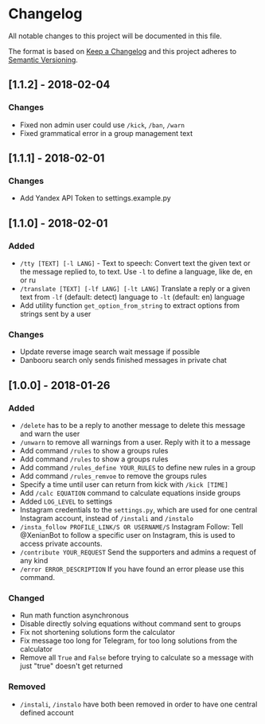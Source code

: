 # Changelog
All notable changes to this project will be documented in this file.

The format is based on [Keep a Changelog](http://keepachangelog.com/en/1.0.0/)
and this project adheres to [Semantic Versioning](http://semver.org/spec/v2.0.0.html).


## [1.1.2] - 2018-02-04

### Changes
- Fixed non admin user could use `/kick`, `/ban`, `/warn`
- Fixed grammatical error in a group management text


## [1.1.1] - 2018-02-01

### Changes
- Add Yandex API Token to settings.example.py


## [1.1.0] - 2018-02-01

### Added

- `/tty [TEXT] [-l LANG]` - Text to speech: Convert text the given text or the message replied to, to text. Use `-l` to define a language, like de, en or ru
- `/translate [TEXT] [-lf LANG] [-lt LANG]` Translate a reply or a given text from `-lf` (default: detect) language to `-lt` (default: en) language
- Add utility function `get_option_from_string` to extract options from strings sent by a user

### Changes
- Update reverse image search wait message if possible
- Danbooru search only sends finished messages in private chat

## [1.0.0] - 2018-01-26

### Added

- `/delete` has to be a reply to another message to delete this message and warn the user
- `/unwarn` to remove all warnings from a user. Reply with it to a message
- Add command `/rules` to show a groups rules
- Add command `/rules` to show a groups rules
- Add command `/rules_define YOUR_RULES` to define new rules in a group
- Add command `/rules_remvoe` to remove the groups rules
- Specify a time until user can return from kick with `/kick [TIME]`
- Add `/calc EQUATION` command to calculate equations inside groups
- Added `LOG_LEVEL` to settings
- Instagram credentials to the `settings.py`, which are used for one central Instagram account, instead of `/instali` and `/instalo`
- `/insta_follow PROFILE_LINK/S OR USERNAME/S` Instagram Follow: Tell @XenianBot to follow a specific user on Instagram, this is used to access private accounts.
- `/contribute YOUR_REQUEST` Send the supporters and admins a request of any kind
- `/error ERROR_DESCRIPTION` If you have found an error please use this command.

### Changed
- Run math function asynchronous
- Disable directly solving equations without command sent to groups
- Fix not shortening solutions form the calculator
- Fix message too long for Telegram, for too long solutions from the calculator
- Remove all `True` and `False` before trying to calculate so a message with just "true" doesn't get returned

### Removed

- `/instali`, `/instalo` have both been removed in order to have one central defined account
